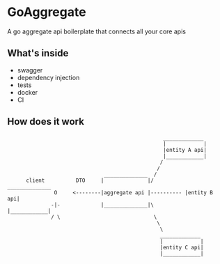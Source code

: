 # GoAggregate
A go aggregate api boilerplate that connects all your core apis


## What's inside  
* swagger  
* dependency injection  
* tests  
* docker  
* CI  


## How does it work
                                                      _____________
                                                      |            |
                                                      |entity A api|
                                                      |____________|
                                                     /
                                                    /
                                   ______________  /
          client          DTO     |              |/          ______________
                   O     <--------|aggregate api |---------- |entity B api|
                  -|-             |______________|\          |____________|
                  / \                              \
                                                    \
                                                     \
                                                     _____________
                                                     |            |
                                                     |entity C api|
                                                     |____________|
